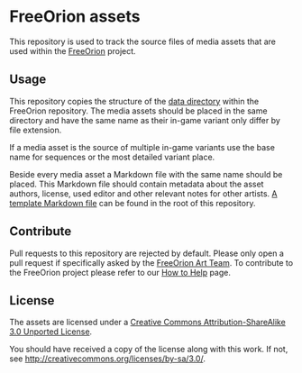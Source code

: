 FreeOrion assets
================

This repository is used to track the source files of media assets that
are used within the [FreeOrion] project.

Usage
-----

This repository copies the structure of the [data directory] within the
FreeOrion repository. The media assets should be placed in the same
directory and have the same name as their in-game variant only differ
by file extension.

If a media asset is the source of multiple in-game variants use the
base name for sequences or the most detailed variant place.

Beside every media asset a Markdown file with the same name should be
placed.  This Markdown file should contain metadata about the asset
authors, license, used editor and other relevant notes for other
artists.  [A template Markdown file](TEMPLATE.md) can be found in
the root of this repository.

Contribute
----------

Pull requests to this repository are rejected by default.  Please only
open a pull request if specifically asked by the [FreeOrion Art Team].
To contribute to the FreeOrion project please refer to our [How to Help]
page.

License
-------

The assets are licensed under a
[Creative Commons Attribution-ShareAlike 3.0 Unported License](COPYING).

You should have received a copy of the license along with this
work.  If not, see <http://creativecommons.org/licenses/by-sa/3.0/>.

[FreeOrion]: http://www.freeorion.org/
[data directory]: https://github.com/freeorion/freeorion/tree/master/default/data/
[FreeOrion Art Team]: http://www.freeorion.org/forum/viewforum.php?f=10
[How to Help]: http://www.freeorion.org/index.php/How_to_Help
